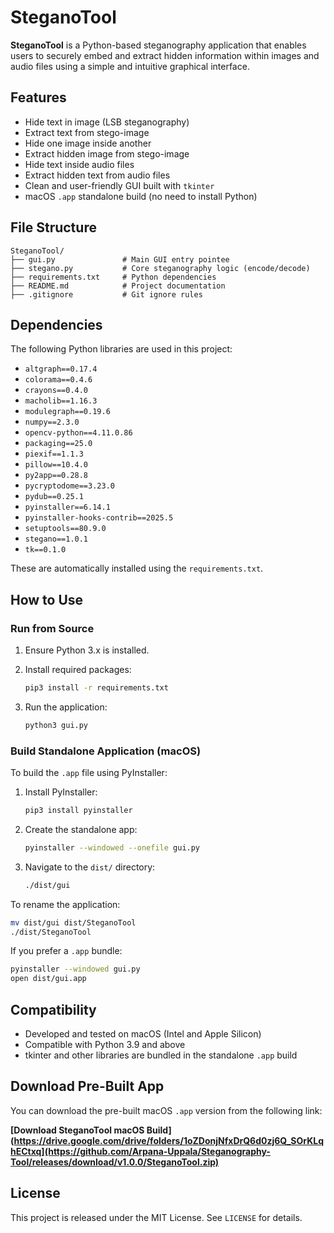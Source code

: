 # SteganoTool

**SteganoTool** is a Python-based steganography application that enables users to securely embed and extract hidden information within images and audio files using a simple and intuitive graphical interface.

## Features

- Hide text in image (LSB steganography)
- Extract text from stego-image
- Hide one image inside another
- Extract hidden image from stego-image
- Hide text inside audio files
- Extract hidden text from audio files
- Clean and user-friendly GUI built with `tkinter`
- macOS `.app` standalone build (no need to install Python)

## File Structure

```
SteganoTool/
├── gui.py               # Main GUI entry pointee
├── stegano.py           # Core steganography logic (encode/decode)
├── requirements.txt     # Python dependencies
├── README.md            # Project documentation
├── .gitignore           # Git ignore rules

```

## Dependencies

The following Python libraries are used in this project:

- `altgraph==0.17.4`
- `colorama==0.4.6`
- `crayons==0.4.0`
- `macholib==1.16.3`
- `modulegraph==0.19.6`
- `numpy==2.3.0`
- `opencv-python==4.11.0.86`
- `packaging==25.0`
- `piexif==1.1.3`
- `pillow==10.4.0`
- `py2app==0.28.8`
- `pycryptodome==3.23.0`
- `pydub==0.25.1`
- `pyinstaller==6.14.1`
- `pyinstaller-hooks-contrib==2025.5`
- `setuptools==80.9.0`
- `stegano==1.0.1`
- `tk==0.1.0`

These are automatically installed using the `requirements.txt`.

## How to Use

### Run from Source

1. Ensure Python 3.x is installed.
2. Install required packages:

    ```bash
    pip3 install -r requirements.txt
    ```

3. Run the application:

    ```bash
    python3 gui.py
    ```

### Build Standalone Application (macOS)

To build the `.app` file using PyInstaller:

1. Install PyInstaller:

    ```bash
    pip3 install pyinstaller
    ```

2. Create the standalone app:

    ```bash
    pyinstaller --windowed --onefile gui.py
    ```

3. Navigate to the `dist/` directory:

    ```bash
    ./dist/gui
    ```

To rename the application:

```bash
mv dist/gui dist/SteganoTool
./dist/SteganoTool
```

If you prefer a `.app` bundle:

```bash
pyinstaller --windowed gui.py
open dist/gui.app
```

## Compatibility

- Developed and tested on macOS (Intel and Apple Silicon)
- Compatible with Python 3.9 and above
- tkinter and other libraries are bundled in the standalone `.app` build

## Download Pre-Built App

You can download the pre-built macOS `.app` version from the following link:

**[Download SteganoTool macOS Build](https://drive.google.com/drive/folders/1oZDonjNfxDrQ6d0zj6Q_SOrKLqhECtxq](https://github.com/Arpana-Uppala/Steganography-Tool/releases/download/v1.0.0/SteganoTool.zip)**

## License

This project is released under the MIT License. See `LICENSE` for details.







